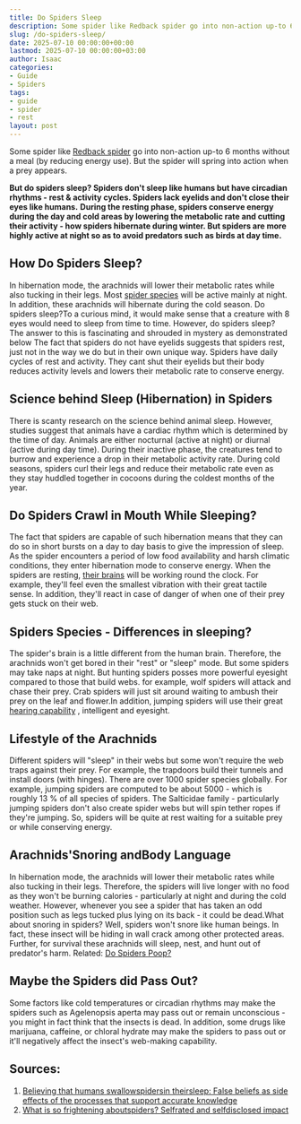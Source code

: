 ```yaml
---
title: Do Spiders Sleep
description: Some spider like Redback spider go into non-action up-to 6 months without a meal by reducing energy use. But the spider will spring into action when a prey...
slug: /do-spiders-sleep/
date: 2025-07-10 00:00:00+00:00
lastmod: 2025-07-10 00:00:00+03:00
author: Isaac
categories:
- Guide
- Spiders
tags:
- guide
- spider
- rest
layout: post
---
```

Some spider like
[Redback spider](https://en.wikipedia.org/wiki/Redback_spider)
go into non-action up-to 6 months without a meal (by reducing energy use). But the spider will spring into action when a prey appears.

**But do spiders sleep? Spiders don't sleep like humans but have circadian rhythms - rest & activity cycles. Spiders lack eyelids and don't close their eyes like humans.**
**During the resting phase, spiders conserve energy during the day and cold areas by lowering the metabolic rate and cutting their activity - how spiders hibernate during winter. But spiders are more highly active at night so as to avoid predators such as birds at day time.**
## **How Do Spiders Sleep?**
In hibernation mode, the arachnids will lower their metabolic rates while also tucking in their legs. Most
[spider species](https://books.google.com/books?hl=en&lr=&id=oJxVDwAAQBAJ&oi=fnd&pg=PP6&dq=do+Spiders+Sleep&ots=0sDheMGg5e&sig=BlRRfLwk_a-nKhGyTSZ31hwIiJU)
will be active mainly at night. In addition, these arachnids will hibernate during the cold season.
Do spiders sleep?To a curious mind, it would make sense that a creature with 8 eyes would need to sleep from time to time. However, do spiders sleep? The answer to this is fascinating and shrouded in mystery as demonstrated below
The fact that spiders do not have eyelids suggests that spiders rest, just not in the way we do but in their own unique way. Spiders have daily cycles of rest and activity. They cant shut their eyelids but their body reduces activity levels and lowers their metabolic rate to conserve energy.
## Science behind Sleep (Hibernation) in Spiders
There is scanty research on the science behind animal sleep. However, studies suggest that animals have a cardiac rhythm which is determined by the time of day. Animals are either nocturnal (active at night) or diurnal (active during day time).
During their inactive phase, the creatures tend to burrow and experience a drop in their metabolic activity rate. During cold seasons, spiders curl their legs and reduce their metabolic rate even as they stay huddled together in cocoons during the coldest months of the year.
## Do Spiders Crawl in Mouth While Sleeping?
The fact that spiders are capable of such hibernation means that they can do so in short bursts on a day to day basis to give the impression of sleep. As the spider encounters a period of low food availability and harsh climatic conditions, they enter hibernation mode to conserve energy.
When the spiders are resting,
[their brains](https://pestpolicy.com/do-spiders-have-brains/)
will be working round the clock. For example, they'll feel even the smallest vibration with their great tactile sense. In addition, they'll react in case of danger of when one of their prey gets stuck on their web.
## Spiders Species - Differences in sleeping?
The spider's brain is a little different from the human brain. Therefore, the arachnids won't get bored in their "rest" or "sleep" mode. But some spiders may take naps at night.
But hunting spiders posses more powerful eyesight compared to those that build webs. for example, wolf spiders will attack and chase their prey.
Crab spiders will just sit around waiting to ambush their prey on the leaf and flower.In addition, jumping spiders will use their great
[hearing capability](https://pestpolicy.com/do-spiders-have-ears/)
, intelligent and eyesight.
## Lifestyle of the Arachnids
Different spiders will "sleep" in their webs but some won't require the web traps against their prey. For example, the trapdoors build their tunnels and install doors (with hinges).
There are over 1000 spider species globally. For example, jumping spiders are computed to be about 5000 - which is roughly 13 % of all species of spiders.
The Salticidae family - particularly jumping spiders don't also create spider webs but will spin tether ropes if they're jumping. So, spiders will be quite at rest waiting for a suitable prey or while conserving energy.
## Arachnids'Snoring andBody Language
In hibernation mode, the arachnids will lower their metabolic rates while also tucking in their legs. Therefore, the spiders will live longer with no food as they won't be burning calories - particularly at night and during the cold weather.
However, whenever you see a spider that has taken an odd position such as legs tucked plus lying on its back - it could be dead.What about snoring in spiders? Well, spiders won't snore like human beings.
In fact, these insect will be hiding in wall crack among other protected areas. Further, for survival these arachnids will sleep, nest, and hunt out of predator's harm.
Related:
[Do Spiders Poop?](https://pestpolicy.com/do-spiders-poop/)
## Maybe the Spiders did Pass Out?
Some factors like cold temperatures or circadian rhythms may make the spiders such as Agelenopsis aperta may pass out or remain unconscious - you might in fact think that the insects is dead.
In addition, some drugs like marijuana, caffeine, or chloral hydrate may make the spiders to pass out or it'll negatively affect the insect's web-making capability.
## Sources:
1. [Believing that humans swallowspidersin theirsleep: False beliefs as side effects of the processes that support accurate knowledge](https://www.sciencedirect.com/science/article/pii/S0079742115000341)
2. [What is so frightening aboutspiders? Selfrated and selfdisclosed impact](https://onlinelibrary.wiley.com/doi/abs/10.1111/sjop.12508)